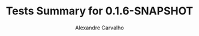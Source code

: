 ---
title: Tests Summary for 0.1.6-SNAPSHOT
author: Alexandre Carvalho
menu_title: 0.1.6-SNAPSHOT
category: surefire_reports
layout: iframe
iframe_url: /docs/0.1.6-SNAPSHOT/site/surefire-report.html
order: 4
---